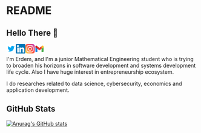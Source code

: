 # README
## Hello There 👋
<a href="https://twitter.com/erdemkbc_"> <img align="left" alt="Erdem's Twitter" width="25px" src= "https://raw.githubusercontent.com/berkayahi/berkayahi/main/images/twitter.svg"/> </a>
<a href="https://www.linkedin.com/in/erdemkabaca/"> <img align="left" alt="Erdem's LinkedIn" width="25px" src= "https://raw.githubusercontent.com/berkayahi/berkayahi/main/images/linkedin.svg"/> </a>
<a href="https://www.instagram.com/erdemkabaca/"> <img align="left" alt="Erdem's Instagram" width="25px" src= "https://raw.githubusercontent.com/berkayahi/berkayahi/main/images/instagram.svg"/> </a>
<a href="mailto:erdem.kbc@gmail.com"> <img align="left" alt="Mail to Erdem" width="25px" src="https://raw.githubusercontent.com/berkayahi/berkayahi/main/images/gmail.svg"/></a>
<br>

I'm Erdem, and I'm a junior Mathematical Engineering student who is trying to broaden his horizons in software development and systems development life cycle. Also I have huge interest in entrepreneurship ecosystem.

I do researches related to data science, cybersecurity, economics and application development.

## GitHub Stats
[![Anurag's GitHub stats](https://github-readme-stats.vercel.app/api?username=ninthpawn&theme=merko&show_icons=true)](https://github.com/ninthpawn/ninthpawn)
